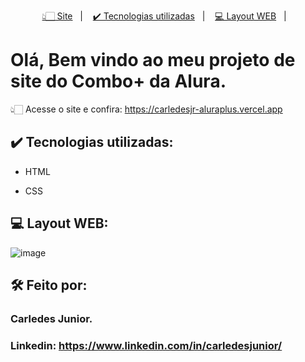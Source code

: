 <p align="center">
  <a href="#-tecnologias">👆🏻 Site</a>&nbsp;&nbsp;&nbsp;|&nbsp;&nbsp;&nbsp;
  <a href="#-projeto">✔️ Tecnologias utilizadas</a>&nbsp;&nbsp;&nbsp;|&nbsp;&nbsp;&nbsp;
  <a href="#-tecnologias">💻 Layout WEB</a>&nbsp;&nbsp;&nbsp;|&nbsp;&nbsp;&nbsp;
</p>

# Olá, Bem vindo ao meu projeto de site do Combo+ da Alura.
👆🏻 Acesse o site e confira: https://carledesjr-aluraplus.vercel.app
## ✔️ Tecnologias utilizadas:

* HTML

* CSS

## 💻 Layout WEB:
![image](https://github.com/Carledes-Junior/AluraPlus/assets/97607718/4d9e8c99-bb77-461c-b99e-1de5426d8c61)

##  🛠️ Feito por:

###  Carledes Junior.

### Linkedin: https://www.linkedin.com/in/carledesjunior/

